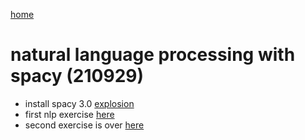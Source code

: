 [home](https://nils-holmberg.github.io/sfac-py/)

# natural language processing with spacy (210929)

- install spacy 3.0 [explosion](https://github.com/explosion)
- first nlp exercise [here](nlp.html)
- second exercise is over [here](some.html)




